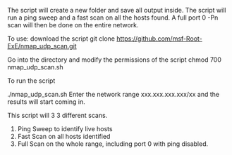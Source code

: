 The script will create a new folder and save all output inside. The script will run a ping sweep and a fast scan on all the hosts found. A full port 0 -Pn scan will then be done on the entire network.

To use: download the script
git clone https://github.com/msf-Root-ExE/nmap_udp_scan.git

Go into the directory and modify the permissions of the script
chmod 700 nmap_udp_scan.sh

To run the script

./nmap_udp_scan.sh
Enter the network range xxx.xxx.xxx.xxx/xx and the results will start coming in.

This script will 3 3 different scans.

1.	Ping Sweep to identify live hosts
2.	Fast Scan on all hosts identified
3.	Full Scan on the whole range, including port 0 with ping disabled.


